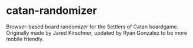 catan-randomizer
================

Browser-based board randomizer for the Settlers of Catan boardgame.
Originally made by Jared Kirschner, updated by Ryan Gonzalez to be more mobile friendly. 
